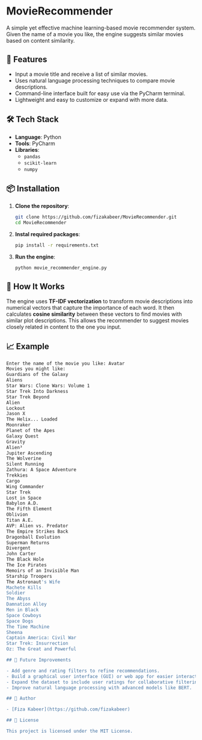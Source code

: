 # MovieRecommender
A simple yet effective machine learning-based movie recommender system. Given the name of a movie you like, the engine suggests similar movies based on content similarity.

## 🚀 Features

- Input a movie title and receive a list of similar movies.
- Uses natural language processing techniques to compare movie descriptions.
- Command-line interface built for easy use via the PyCharm terminal.
- Lightweight and easy to customize or expand with more data.

## 🛠️ Tech Stack

- **Language**: Python
- **Tools**: PyCharm
- **Libraries**:
  - `pandas`
  - `scikit-learn`
  - `numpy`
 
## 📦 Installation

1. **Clone the repository**:
   ```bash
   git clone https://github.com/fizakabeer/MovieRecommender.git
   cd MovieRecommender
2. **Instal required packages**:
   ```bash
   pip install -r requirements.txt
3. **Run the engine**:
   ```bash
   python movie_recommender_engine.py

## 🧠 How It Works

The engine uses **TF-IDF vectorization** to transform movie descriptions into numerical vectors that capture the importance of each word. It then calculates **cosine similarity** between these vectors to find movies with similar plot descriptions. This allows the recommender to suggest movies closely related in content to the one you input.

## 📈 Example
```bash
Enter the name of the movie you like: Avatar
Movies you might like: 
Guardians of the Galaxy
Aliens
Star Wars: Clone Wars: Volume 1
Star Trek Into Darkness
Star Trek Beyond
Alien
Lockout
Jason X
The Helix... Loaded
Moonraker
Planet of the Apes
Galaxy Quest
Gravity
Alien³
Jupiter Ascending
The Wolverine
Silent Running
Zathura: A Space Adventure
Trekkies
Cargo
Wing Commander
Star Trek
Lost in Space
Babylon A.D.
The Fifth Element
Oblivion
Titan A.E.
AVP: Alien vs. Predator
The Empire Strikes Back
Dragonball Evolution
Superman Returns
Divergent
John Carter
The Black Hole
The Ice Pirates
Memoirs of an Invisible Man
Starship Troopers
The Astronaut's Wife
Machete Kills
Soldier
The Abyss
Damnation Alley
Men in Black
Space Cowboys
Space Dogs
The Time Machine
Sheena
Captain America: Civil War
Star Trek: Insurrection
Oz: The Great and Powerful

## 📌 Future Improvements

- Add genre and rating filters to refine recommendations.
- Build a graphical user interface (GUI) or web app for easier interaction.
- Expand the dataset to include user ratings for collaborative filtering.
- Improve natural language processing with advanced models like BERT.

## 👤 Author

- [Fiza Kabeer](https://github.com/fizakabeer)

## 📄 License

This project is licensed under the MIT License.



